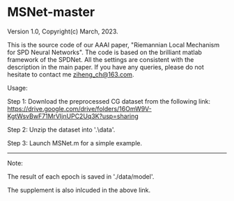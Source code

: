 # MSNet-master

Version 1.0,  Copyright(c) March, 2023. 

This is the source code of our AAAI paper, "Riemannian Local Mechanism for SPD Neural Networks". 
The code is based on the brilliant matlab framework of the SPDNet. 
All the settings are consistent with the description in the main paper.
If you have any queries, please do not hesitate to contact me ziheng_ch@163.com.

Usage:

Step 1: Download the preprocessed CG dataset from the following link:
https://drive.google.com/drive/folders/16OmW9V-KgtWsvBwF71MrVIjnUPC2Uq3K?usp=sharing

Step 2: Unzip the dataset into '.\data'.

Step 3: Launch MSNet.m for a simple example.


**************************************************************
Note:

The result of each epoch is saved in './data/model'.

The supplement is also inlcuded in the above link.




